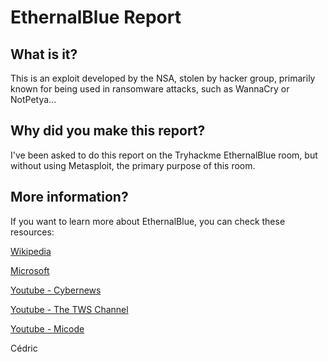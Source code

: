 # EthernalBlue Report

## What is it?

This is an exploit developed by the NSA, stolen by hacker group, primarily known for being used in ransomware attacks, such as WannaCry or NotPetya...

## Why did you make this report?

I've been asked to do this report on the Tryhackme EthernalBlue room, but without using Metasploit, the primary purpose of this room.

## More information?

If you want to learn more about EthernalBlue, you can check these resources:

[Wikipedia](https://en.wikipedia.org/wiki/EternalBlue)

[Microsoft](https://learn.microsoft.com/en-us/security-updates/securitybulletins/2017/ms17-010)

[Youtube - Cybernews](https://youtu.be/3-MSlNVqzYY?si=7s0nKptCkBu04-i_)

[Youtube - The TWS Channel](https://youtu.be/PKHH_gvJ_hA?si=zbpC7VvHbXu2pRr-)

[Youtube - Micode](https://youtu.be/nIRDzPnJAro?si=I1NJsHUotSEurbWo)

Cédric
